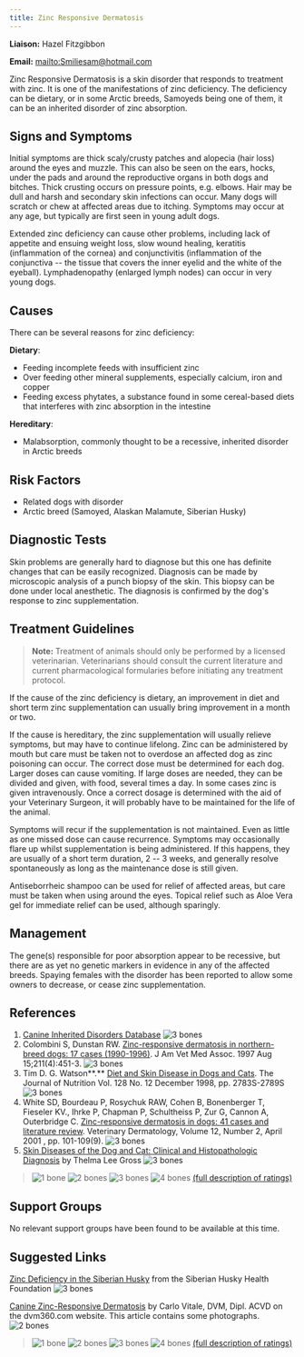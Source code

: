 ```yaml
---
title: Zinc Responsive Dermatosis
---
```

**Liaison:** Hazel Fitzgibbon

**Email:**
<mailto:Smiliesam@hotmail.com>

Zinc Responsive Dermatosis is a skin disorder that responds to treatment
with zinc.  It is one of the manifestations of zinc deficiency.  The
deficiency can be dietary, or in some Arctic breeds, Samoyeds being one
of them, it can be an inherited disorder of zinc absorption.

## Signs and Symptoms

Initial symptoms are thick scaly/crusty patches and alopecia (hair loss)
around the eyes and muzzle. This can also be seen on the ears, hocks,
under the pads and around the reproductive organs in both dogs and
bitches. Thick crusting occurs on pressure points, e.g. elbows. Hair may
be dull and harsh and secondary skin infections can occur. Many dogs
will scratch or chew at affected areas due to itching.  Symptoms may
occur at any age, but typically are first seen in young adult dogs.

Extended zinc deficiency can cause other problems, including lack of
appetite and ensuing weight loss, slow wound healing, keratitis
(inflammation of the cornea) and conjunctivitis (inflammation of the
conjunctiva -- the tissue that covers the inner eyelid and the white of
the eyeball). Lymphadenopathy (enlarged lymph nodes) can occur in very
young dogs.

## Causes

There can be several reasons for zinc deficiency:

**Dietary**:

* Feeding incomplete feeds with insufficient zinc
* Over feeding other mineral supplements, especially calcium, iron and
  copper
* Feeding excess phytates, a substance found in some cereal-based
  diets that interferes with zinc absorption in the intestine

**Hereditary**:

* Malabsorption, commonly thought to be a recessive, inherited
  disorder in Arctic breeds

## Risk Factors

* Related dogs with disorder
* Arctic breed (Samoyed, Alaskan Malamute, Siberian Husky)

## Diagnostic Tests

Skin problems are generally hard to diagnose but this one has definite
changes that can be easily recognized.  Diagnosis can be made by
microscopic analysis of a punch biopsy of the skin. This biopsy can be
done under local anesthetic.  The diagnosis is confirmed by the dog's
response to zinc supplementation.

## Treatment Guidelines

> **Note:** Treatment of animals should only be performed by a licensed
> veterinarian. Veterinarians should consult the current literature and
> current pharmacological formularies before initiating any treatment
> protocol.

If the cause of the zinc deficiency is dietary, an improvement in diet
and short term zinc supplementation can usually bring improvement in a
month or two.

If the cause is hereditary, the zinc supplementation will usually
relieve symptoms, but may have to continue lifelong.    Zinc can be
administered by mouth but care must be taken not to overdose an affected
dog as zinc poisoning can occur. The correct dose must be determined for
each dog.  Larger doses can cause vomiting.  If large doses are needed,
they can be divided and given, with food, several times a day.  In some
cases zinc is given intravenously.  Once a correct dosage is determined
with the aid of your Veterinary Surgeon, it will probably have to be
maintained for the life of the animal.

Symptoms will recur if the supplementation is not maintained. Even as
little as one missed dose can cause recurrence.  Symptoms may
occasionally flare up whilst supplementation is being administered.  If
this happens, they are usually of a short term duration, 2 -- 3 weeks,
and generally resolve spontaneously as long as the maintenance dose is
still given.

Antiseborrheic shampoo can be used for relief of affected areas, but
care must be taken when using around the eyes. Topical relief such as
Aloe Vera gel for immediate relief can be used, although sparingly.

## Management

The gene(s) responsible for poor absorption appear to be recessive, but
there are as yet no genetic markers in evidence in any of the affected
breeds. Spaying females with the disorder has been reported to allow
some owners to decrease, or cease zinc supplementation.

## References

1. [Canine Inherited Disorders
   Database](http://cidd.discoveryspace.ca/disorder/zinc-responsive-dermatosis.html)
   ![3 bones](/img/3-bones.gif)
2. Colombini S, Dunstan RW.
   [Zinc-responsive dermatosis in northern-breed dogs: 17 cases
   (1990-1996)](http://www.ncbi.nlm.nih.gov/sites/entrez?Db=PubMed&Cmd=ShowDetailView&TermToSearch=9267507&ordinalpos=11&itool=EntrezSystem2.PEntrez.Pubmed.Pubmed_ResultsPanel.Pubmed_RVDocSum).
   J Am Vet Med Assoc. 1997 Aug
   15;211(4):451-3. ![3 bones](/img/3-bones.gif)
3. Tim D. G. Watson**.**  [Diet and Skin Disease in Dogs and
   Cats](http://jn.nutrition.org/cgi/content/full/128/12/2783S).
   The Journal of Nutrition Vol. 128 No. 12 December 1998, pp.
   2783S-2789S ![3 bones](/img/3-bones.gif)
4. White SD, Bourdeau P,  Rosychuk RAW, Cohen B, Bonenberger T,
    Fieseler KV., Ihrke P, Chapman P, Schultheiss P,  Zur G, Cannon
   A, Outerbridge C.  [Zinc-responsive dermatosis in dogs: 41 cases and
   literature
   review](http://www.ncbi.nlm.nih.gov/sites/entrez?Db=pubmed&Cmd=ShowDetailView&TermToSearch=11360336&ordinalpos=1&itool=EntrezSystem2.PEntrez.Pubmed.Pubmed_ResultsPanel.Pubmed_RVAbstractPlus).  Veterinary
   Dermatology, Volume 12, Number 2, April 2001 , pp.
   101-109(9).  ![3 bones](/img/3-bones.gif)
5. [Skin Diseases of the Dog and Cat: Clinical and Histopathologic
   Diagnosis](http://books.google.com/books?id=VKa2Wo3Wc-kC&pg=PA189&lpg=PA189&dq=%22zinc+responsive%22+dermatosis+in+%22northern+breed%22+dogs&source=web&ots=GafyyeyA1d&sig=iWrtG2I4y0qClRVxwkE26w5GmPU#PPA188,M1) by
   Thelma Lee Gross  ![3 bones](/img/3-bones.gif)

> ![1 bone](/img/1-bone.gif)
> ![2 bones](/img/2-bones.gif)
> ![3 bones](/img/3-bones.gif)
> ![4 bones](/img/4-bones.gif)
> [(full description of ratings)](/diseases/ratings-what-do-they-mean)

## Support Groups

No relevant support groups have been found to be available at this time.

## Suggested Links

[Zinc Deficiency in the Siberian Husky](https://siberianhusky.com/zinc-deficiency-serious-threat-on-huskies-health/)
from the Siberian Husky Health Foundation  ![3
bones](/img/3-bones.gif)

[Canine Zinc-Responsive
Dermatosis](http://veterinarynews.dvm360.com/canine-zinc-responsive-dermatosis)
by Carlo Vitale, DVM, Dipl. ACVD on the dvm360.com website.  This
article contains some photographs.  ![2
bones](/img/2-bones.gif)

> ![1 bone](/img/1-bone.gif)
> ![2 bones](/img/2-bones.gif)
> ![3 bones](/img/3-bones.gif)
> ![4 bones](/img/4-bones.gif)
> [(full description of ratings)](/diseases/ratings-what-do-they-mean)

